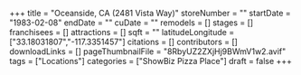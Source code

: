 +++
title = "Oceanside, CA (2481 Vista Way)"
storeNumber = ""
startDate = "1983-02-08"
endDate = ""
cuDate = ""
remodels = []
stages = []
franchisees = []
attractions = []
sqft = ""
latitudeLongitude = ["33.18031807","-117.3351457"]
citations = []
contributors = []
downloadLinks = []
pageThumbnailFile = "8RbyUZ2ZXjHj9BWmV1w2.avif"
tags = ["Locations"]
categories = ["ShowBiz Pizza Place"]
draft = false
+++
